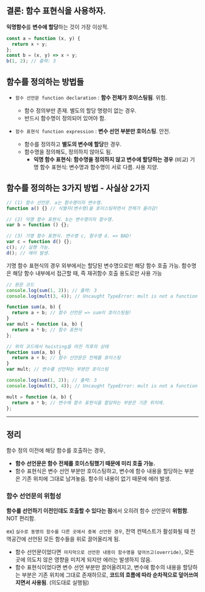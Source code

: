 ## 결론: 함수 표현식을 사용하자.

**익명함수**를 **변수에 할당**하는 것이 가장 이상적.

```javascript
const a = function (x, y) {
  return x + y;
};
const b = (x, y) => x + y;
b(1, 2); // 출력: 3
```

## 함수를 정의하는 방법들

- `함수 선언문 function declaration` : **함수 전체가 호이스팅됨**. 위험.

  - 함수 정의부만 존재. 별도의 할당 명령이 없는 경우.
  - 반드시 함수명이 정의되어 있어야 함.

- `함수 표현식 function expression` : **변수 선언 부분만 호이스팅**. 안전.

  - 함수를 정의하고 **별도의 변수에 할당**한 경우.
  - 함수명을 정의해도, 정의하지 않아도 됨.
    - **익명 함수 표현식: 함수명을 정의하지 않고 변수에 할당하는 경우**
      (비교) 기명 함수 표현식: 변수명과 함수명이 서로 다름. 사용 지양.

## 함수를 정의하는 3가지 방법 - 사실상 2가지

```javascript
// (1) 함수 선언문. a는 함수명이자 변수명.
function a() {} // 식별자(변수명)을 호이스팅하면서 전체가 올라감!

// (2) 익명 함수 표현식. b는 변수명이자 함수명.
var b = function () {};

// (3) 기명 함수 표현식. 변수명 c, 함수명 d. => BAD!
var c = function d() {};
c(); // 실행 가능.
d(); // 에러 발생.
```

기명 함수 표현식의 경우 외부에서는 할당된 변수명으로만 해당 함수 호출 가능.
함수명은 해당 함수 내부에서 접근할 때, 즉 재귀함수 호출 용도로만 사용 가능

```javascript
// 원문 코드
console.log(sum(1, 2)); // 출력: 3
console.log(mult(3, 4)); // Uncaught TypeError: mult is not a function

function sum(a, b) {
  return a + b; // 함수 선언문 => sum이 호이스팅됨!
}
var mult = function (a, b) {
  return a * b; // 함수 표현식
};
```

```javascript
// 위의 코드에서 hoisting을 마친 직후의 상태
function sum(a, b) {
  return a + b; // 함수 선언문은 전체를 호이스팅
}
var mult; // 변수를 선언하는 부분만 호이스팅

console.log(sum(1, 2)); // 출력: 3
console.log(mult(3, 4)); // Uncaught TypeError: mult is not a function

mult = function (a, b) {
  return a * b; // 변수에 함수 표현식을 할당하는 부분은 기존 위치에.
};
```

---

## 정리

함수 정의 이전에 해당 함수를 호출하는 경우,

- **함수 선언문은 함수 전체를 호이스팅했기 때문에 미리 호출 가능.**
- 함수 표현식은 변수 선언 부분만 호이스팅하고, 변수에 함수 내용을 할당하는 부분은 기존 위치에 그대로 남겨놓음. 함수의 내용이 없기 때문에 에러 발생.

### 함수 선언문의 위험성

**함수를 선언하기 이전인데도 호출할 수 있다는 점**에서 오히려 함수 선언문이 **위험함**. NOT 편리함.

ex) `실수로 동명의 함수를 다른 곳에서 중복 선언한 경우`, 전역 컨텍스트가
활성화될 때 전역공간에 선언된 모든 함수들을 위로 끌어올리게 됨.

- 함수 선언문이었다면` 마지막으로 선언한 내용이 함수명을 덮어쓰고(override)`, 모든 곳에 의도치 않은 영향을 미치게 되지만 에러는 발생하지 않음.
- 함수 표현식이었다면 변수 선언 부분만 끌어올려지고, 변수에 함수의 내용을 할당하는 부분은 기존 위치에 그대로 존재하므로, **코드의 흐름에 따라 순차적으로 덮어쓰여지면서 사용됨**. (의도대로 실행됨)
